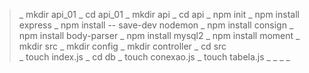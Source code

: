 >_ mkdir api_01
>_ cd api_01
>_ mkdir api
>_ cd api
>_ npm init
>_ npm install express
>_ npm install -- save-dev nodemon
>_ npm install consign
>_ npm install body-parser 
>_ npm install mysql2
>_ npm install moment
>_ mkdir src
>_ mkdir config
>_ mkdir controller
>_ cd src         
>_ touch index.js
>_ cd db
>_ touch conexao.js
>_ touch tabela.js
>_
>_
>_ 
>_

